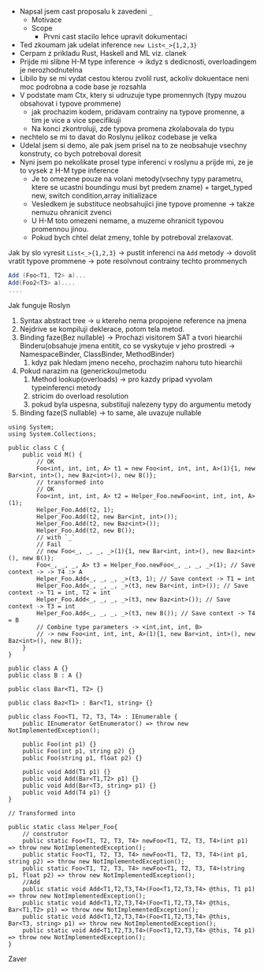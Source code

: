 - Napsal jsem cast proposalu k zavedeni `_`
  - Motivace
  - Scope
    - Prvni cast stacilo lehce upravit dokumentaci
- Ted zkoumam jak udelat inference `new List<_>{1,2,3}`
- Cerpam z prikladu Rust, Haskell and ML viz. clanek
- Prijde mi slibne H-M type inference -> ikdyz s dedicnosti, overloadingem je nerozhodnutelna
- Libilo by se mi vydat cestou kterou zvolil rust, ackoliv dokuentace neni moc podrobna a code base je rozsahla
- V podstate mam Ctx, ktery si udruzuje type promennych (typy muzou obsahovat i typove prommene)
  - jak prochazim kodem, pridavam contrainy na typove promenne, a tim je vice a vice specifikuji
  - Na konci zkontroluji, zde typova promena zkolabovala do typu
- nechtelo se mi to davat do Roslynu jelikoz codebase je velka
- Udelal jsem si demo, ale pak jsem prisel na to ze neobsahuje vsechny konstruty, co bych potreboval doresit
- Nyni jsem po nekolikate prosel type inferenci v roslynu a prijde mi, ze je to vysek z H-M type inference
  - Je to omezene pouze na volani metody(vsechny typy parametru, ktere se ucastni boundingu musi byt predem zname) + target_typed new, switch condition,array initializace
  - Vesledkem je substituce neobsahujici jine typove promenne -> takze nemuzu ohranicit zvenci
  - U H-M toto omezeni nemame, a muzeme ohranicit typovou promennou jinou.
  - Pokud bych chtel delat zmeny, tohle by potreboval zrelaxovat.

Jak by slo vyresit `List<_>{1,2,3}`
-> pustit inferenci na `Add` metody -> dovolit vratit typove prommene
-> pote resolvnout contrainy techto prommenych

```csharp
Add (Foo<T1, T2> a)...
Add(Foo2<T3> a)....
....
```

Jak funguje Roslyn
1. Syntax abstract tree -> u ktereho nema propojene reference na jmena
2. Nejdrive se kompiluji deklerace, potom tela metod.
3. Binding faze(Bez nullable) -> Prochazi visitorem SAT a tvori hiearchii Binderu(obsahuje jmena entitit, co se vyskytuje v jeho prostredi -> NamespaceBinder, ClassBinder, MethodBinder)
   1. kdyz pak hledam jmeno neceho, prochazim nahoru tuto hiearchii
4. Pokud narazim na (generickou)metodu
   1. Method lookup(overloads) -> pro kazdy pripad vyvolam typeinferenci metody
   2. stricim do overload resolution
   3. pokud byla uspesna, substituji nalezeny typy do argumentu metody
5. Binding faze(S nullable) -> to same, ale uvazuje nullable

```
using System;
using System.Collections;

public class C {
    public void M() {
        // OK
        Foo<int, int, int, A> t1 = new Foo<int, int, int, A>(1){1, new Bar<int, int>(), new Baz<int>(), new B()};
        // transformed into
        // OK
        Foo<int, int, int, A> t2 = Helper_Foo.newFoo<int, int, int, A>(1);
        Helper_Foo.Add(t2, 1);
        Helper_Foo.Add(t2, new Bar<int, int>());
        Helper_Foo.Add(t2, new Baz<int>());
        Helper_Foo.Add(t2, new B());
        // with `_`
        // Fail
        // new Foo<_, _, _, _>(1){1, new Bar<int, int>(), new Baz<int>(), new B()};
        Foo<_, _, _, A> t3 = Helper_Foo.newFoo<_, _, _, _>(1); // Save context -> -> T4 :> A
        Helper_Foo.Add<_, _, _, _>(t3, 1); // Save context -> T1 = int
        Helper_Foo.Add<_, _, _, _>(t3, new Bar<int, int>()); // Save context -> T1 = int, T2 = int
        Helper_Foo.Add<_, _, _, _>(t3, new Baz<int>()); // Save context -> T3 = int
        Helper_Foo.Add<_, _, _, _>(t3, new B()); // Save context -> T4 = B
        // Combine type parameters -> <int,int, int, B>
        // -> new Foo<int, int, int, A>(1){1, new Bar<int, int>(), new Baz<int>(), new B()};
    }
}

public class A {}
public class B : A {}

public class Bar<T1, T2> {}

public class Baz<T1> : Bar<T1, string> {}

public class Foo<T1, T2, T3, T4> : IEnumerable {
    public IEnumerator GetEnumerator() => throw new NotImplementedException();
    
    public Foo(int p1) {}
    public Foo(int p1, string p2) {}
    public Foo(string p1, float p2) {}
    
    public void Add(T1 p1) {}
    public void Add(Bar<T1,T2> p1) {}
    public void Add(Bar<T3, string> p1) {}
    public void Add(T4 p1) {}
}

// Transformed into

public static class Helper_Foo{
    // construtor
    public static Foo<T1, T2, T3, T4> newFoo<T1, T2, T3, T4>(int p1) => throw new NotImplementedException();
    public static Foo<T1, T2, T3, T4> newFoo<T1, T2, T3, T4>(int p1, string p2) => throw new NotImplementedException();
    public static Foo<T1, T2, T3, T4> newFoo<T1, T2, T3, T4>(string p1, float p2) => throw new NotImplementedException();
    //Add
    public static void Add<T1,T2,T3,T4>(Foo<T1,T2,T3,T4> @this, T1 p1) => throw new NotImplementedException();
    public static void Add<T1,T2,T3,T4>(Foo<T1,T2,T3,T4> @this, Bar<T1,T2> p1) => throw new NotImplementedException();
    public static void Add<T1,T2,T3,T4>(Foo<T1,T2,T3,T4> @this, Bar<T3, string> p1) => throw new NotImplementedException();
    public static void Add<T1,T2,T3,T4>(Foo<T1,T2,T3,T4> @this, T4 p1) => throw new NotImplementedException();
}
```

Zaver